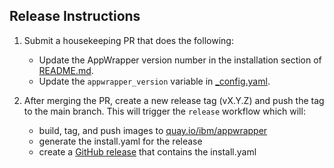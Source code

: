 ## Release Instructions


1. Submit a housekeeping PR that does the following:
   + Update the AppWrapper version number in the installation section of [README.md](../README.md#Installation).
   + Update the `appwrapper_version` variable in [_config.yaml](../site/_config.yaml).

2. After merging the PR, create a new release tag (vX.Y.Z) and push the
tag to the main branch.  This will trigger the `release` workflow which
will:
   + build, tag, and push images to [quay.io/ibm/appwrapper](https://quay.io/repository/ibm/appwrapper)
   + generate the install.yaml for the release
   + create a [GitHub release](https://github.com/project-codeflare/appwrapper/releases) that contains the install.yaml
